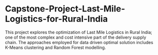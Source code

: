 # Capstone-Project-Last-Mile-Logistics-for-Rural-India
This project explores the optimization of Last Mile Logistics in Rural India; one of the most complex and cost intensive part of the delivery supply chain. The approaches employed for data driven optimal solution includes K-Means clustering and Random Forest modelling. 
